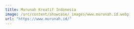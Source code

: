```yaml
---
title: Murunah Kreatif Indonesia
image: /src/content/showcase/_images/www.murunah.id.webp
url: "https://www.murunah.id/"
---
```

